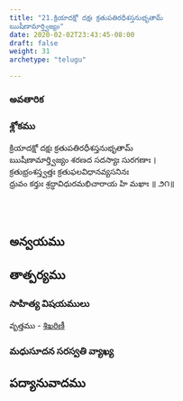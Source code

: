 ```yaml
---
title: "21.క్రియాదక్షో దక్షః క్రతుపతిరధీశస్తనుభృతామ్
ఋషీణామార్త్విజ్యం"
date: 2020-02-02T23:43:45-08:00
draft: false
weight: 31
archetype: "telugu"

---
```


### అవతారిక


### శ్లోకము

క్రియాదక్షో దక్షః క్రతుపతిరధీశస్తనుభృతామ్
<br/>ఋషీణామార్త్విజ్యం శరణద సదస్యాః సురగణాః ।
<br/>క్రతుభ్రంశస్త్వత్తః క్రతుఫలవిధానవ్యసనినః
<br/>ధ్రువం కర్తుః శ్రద్ధావిధురమభిచారాయ హి మఖాః ॥ ౨౧॥
<br/>

<br/><br/>

## అన్వయము 


## తాత్పర్యము 


### సాహిత్య విషయములు 

వృత్తము   - [శిఖరిణీ](/sahitya-shaastra-parichaya/chandas-prakarana/08_shikharini/) 


### మధుసూదన సరస్వతి వ్యాఖ్య 


## పద్యానువాదము 

